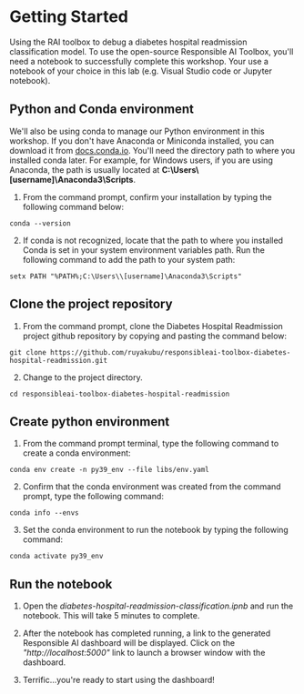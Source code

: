 # Getting Started
Using the RAI toolbox to debug a diabetes hospital readmission classification model.  To use the open-source Responsible AI Toolbox, you'll need a notebook to successfully complete this workshop.  Your use a notebook of your choice in this lab (e.g. Visual Studio code or Jupyter notebook). 


## Python and Conda environment

We'll also be using conda to manage our Python environment in this workshop.  If you don't have Anaconda or Miniconda installed, you can download it from [docs.conda.io](https://docs.conda.io/en/latest/miniconda.html).  You'll need the directory path to where you installed conda later.  For example, for Windows users, if you are using Anaconda, the path is usually located at **C:\Users\\[username]\Anaconda3\Scripts**.

1. From the command prompt, confirm your installation by typing the following command below:
```shell
conda --version
```

2. If conda is not recognized, locate that the path to where you installed Conda is set in your system environment variables path.  Run the following command to add the path to your system path:

```shell
setx PATH "%PATH%;C:\Users\\[username]\Anaconda3\Scripts"
```


## Clone the project repository

1. From the command prompt, clone the Diabetes Hospital Readmission project github repository by copying and pasting the command below:
```shell
git clone https://github.com/ruyakubu/responsibleai-toolbox-diabetes-hospital-readmission.git
```
2. Change to the project directory.
```shell
cd responsibleai-toolbox-diabetes-hospital-readmission
```

## Create python environment

1. From the command prompt terminal, type the following command to create a conda environment:

```shell
conda env create -n py39_env --file libs/env.yaml
```

2. Confirm that the conda environment was created from the command prompt, type the following command:

```shell
conda info --envs
```

3. Set the conda environment to run the notebook by typing the following command:

```shell
conda activate py39_env
```

## Run the notebook

1. Open the *diabetes-hospital-readmission-classification.ipnb* and run the notebook.  This will take 5 minutes to complete.

3. After the notebook has completed running, a link to the generated Responsible AI dashboard will be displayed.  Click on the *"http://localhost:5000"* link to launch a browser window with the dashboard.

3. Terrific...you're ready to start using the dashboard!  
